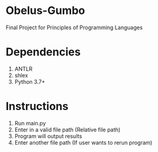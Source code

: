 # Obelus-Gumbo
Final Project for Principles of Programming Languages

# Dependencies 
  1. ANTLR
  2. shlex
  3. Python 3.7+

# Instructions
  1. Run main.py
  2. Enter in a valid file path (Relative file path)
  3. Program will output results
  4. Enter another file path (If user wants to rerun program)

